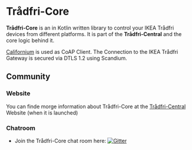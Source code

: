 # Trådfri-Core

**Trådfri-Core** is an in Kotlin written library to control your IKEA Trådfri devices from different platforms. It is part of the **Trådfri-Central** and the core logic behind it.

[Californium](https://www.eclipse.org/californium/) is used as CoAP Client. The Connection to the IKEA Trådfri Gateway is secured via DTLS 1.2 using Scandium.

## Community

### Website

You can finde morge information about Trådfri-Core at the [Trådfri-Central](https://www.tradfri-central.de) Website (when it is launched)

### Chatroom

* Join the Trådfri-Core chat room here: [![Gitter](https://badges.gitter.im/Join%20Chat.svg)](https://gitter.im/Tr%C3%A5dfri-Central/core)